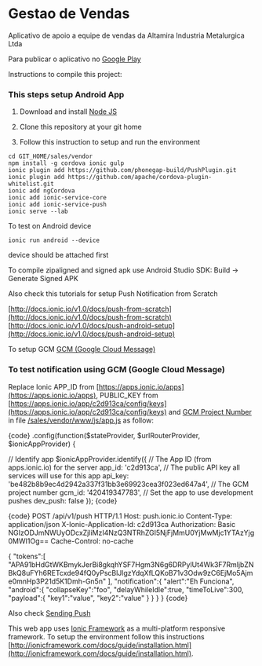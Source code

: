 Gestao de Vendas
================

Aplicativo de apoio a equipe de vendas da Altamira Industria Metalurgica Ltda

Para publicar o aplicativo no [Google Play](https://play.google.com/apps/publish/?dev_acc=12148023397663272067#AppListPlace) 

Instructions to compile this project:

### This steps setup Android App

1. Download and install [Node JS](http://nodejs.org/)

2. Clone this repository at your git home

3. Follow this instruction to setup and run the environment

```shell
cd GIT_HOME/sales/vendor
npm install -g cordova ionic gulp
ionic plugin add https://github.com/phonegap-build/PushPlugin.git
ionic plugin add https://github.com/apache/cordova-plugin-whitelist.git
ionic add ngCordova
ionic add ionic-service-core
ionic add ionic-service-push
ionic serve --lab
```

To test on Android device

```shell
ionic run android --device
```
device should be attached first

To compile zipaligned and signed apk use Android Studio SDK: Build ->  Generate Signed APK

Also check this tutorials for setup Push Notification from Scratch

[http://docs.ionic.io/v1.0/docs/push-from-scratch](http://docs.ionic.io/v1.0/docs/push-from-scratch)
[http://docs.ionic.io/v1.0/docs/push-android-setup](http://docs.ionic.io/v1.0/docs/push-android-setup)

To setup GCM [GCM (Google Cloud Message)](https://developers.google.com/mobile/add)

### To test notification using GCM (Google Cloud Message)

Replace Ionic APP_ID from [https://apps.ionic.io/apps](https://apps.ionic.io/apps), PUBLIC_KEY from [https://apps.ionic.io/app/c2d913ca/config/keys](https://apps.ionic.io/app/c2d913ca/config/keys) and [GCM Project Number](https://console.developers.google.com/project/gestao-de-vendas) in file [/sales/vendor/www/js/app.js](/sales/vendor/www/js/app.js) as follow:

{code}
.config(function($stateProvider, $urlRouterProvider, $ionicAppProvider) {

  // Identify app
  $ionicAppProvider.identify({
    // The App ID (from apps.ionic.io) for the server
    app_id: 'c2d913ca',
    // The public API key all services will use for this app
    api_key: 'be482b8b9ec4d2942a337f31bb3e69923cea3f023ed647a4',
    // The GCM project number
    gcm_id: '420419347783',
    // Set the app to use development pushes
    dev_push: false
  });
{code}


{code}
POST /api/v1/push HTTP/1.1
Host: push.ionic.io
Content-Type: application/json
X-Ionic-Application-Id: c2d913ca
Authorization: Basic NGIzODJmNWUyODcxZjliMzI4NzQ3NTRhZGI5NjFjMmU0YjMwMjc1YTAzYjg0MWI1Og==
Cache-Control: no-cache

{
  "tokens":[
    "APA91bHdGtWKBmykJerBi8gkqhYSF7Hgm3N6g6DRPylUt4Wk3F7RmljbZNBkQ8uFYh6RETcxde94fQ0yPscBlJlgzYdqXfLQKoB71v3Odw9zC6EjMo5Ajme0mnHp3P21d5K1Dmh-Gn5n"
  ],
  "notification":{
    "alert":"Eh Funciona",
    "android":{
      "collapseKey":"foo",
      "delayWhileIdle":true,
      "timeToLive":300,
      "payload":{
        "key1":"value",
        "key2":"value"
      }
    }
  }
}
{code}

Also check [Sending Push](http://docs.ionic.io/v1.0/docs/push-sending-push)

This web app uses [Ionic Framework](http://ionicframework.com) as a multi-platform responsive framework. To setup the environment follow this instructions [http://ionicframework.com/docs/guide/installation.html](http://ionicframework.com/docs/guide/installation.html).
